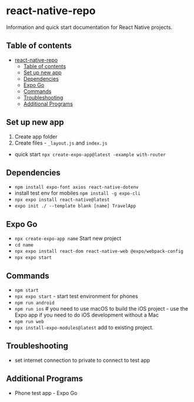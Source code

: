 # react-native-repo

Information and quick start documentation for React Native projects.

## Table of contents

- [react-native-repo](#react-native-repo)
  - [Table of contents](#table-of-contents)
  - [Set up new app](#set-up-new-app)
  - [Dependencies](#dependencies)
  - [Expo Go](#expo-go)
  - [Commands](#commands)
  - [Troubleshooting](#troubleshooting)
  - [Additional Programs](#additional-programs)

## Set up new app

1. Create app folder
2. Create files - `_layout.js` and `index.js`

- quick start `npx create-expo-app@latest -example with-router`

## Dependencies

- `npm install expo-font axios react-native-dotenv`
- install test env for mobiles `npm install -g expo-cli`
- `npx expo install react-native@latest`
- `expo init ./ --template blank [name] TravelApp`
## Expo Go

- `npx create-expo-app name` Start new project
- `cd name`
- `npx expo install react-dom react-native-web @expo/webpack-config`
- `npx expo start`

## Commands

- `npm start`
- `npx expo start` - start test environment for phones
- `npm run android`
- `npm run ios` # you need to use macOS to build the iOS project - use the Expo app if you need to do iOS development without a Mac
- `npm run web`
- `npx install-expo-modules@latest` add to existing project.

## Troubleshooting

- set internet connection to private to connect to test app

## Additional Programs

- Phone test app - Expo Go
